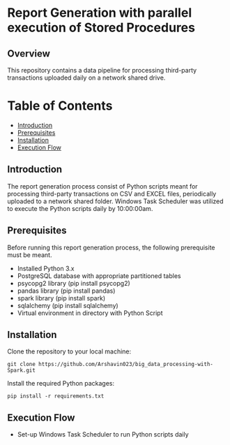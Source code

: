 # Report Generation with parallel execution of Stored Procedures 
## Overview
This repository contains a data pipeline for processing third-party transactions uploaded daily on a network shared drive.

# Table of Contents
- [Introduction](#introduction)
- [Prerequisites](#prerequisites)
- [Installation](#installation)
- [Execution Flow](#execution-flow)


## Introduction <a name="introduction"></a>
The report generation process consist of Python scripts meant for processing third-party transactions on CSV and EXCEL files, periodically uploaded to a network shared folder. Windows Task Scheduler was utilized to execute the Python scripts daily by 10:00:00am.

## Prerequisites <a name="prerequisites"></a>
Before running this report generation process, the following prerequisite must be meant.

- Installed Python 3.x
- PostgreSQL database with appropriate partitioned tables
- psycopg2 library (pip install psycopg2)
- pandas library (pip install pandas)
- spark library (pip install spark)
- sqlalchemy (pip install sqlalchemy)
- Virtual environment in directory with Python Script

## Installation <a name="installation"></a>

Clone the repository to your local machine:

``` 
git clone https://github.com/Arshavin023/big_data_processing-with-Spark.git
```

Install the required Python packages:

```
pip install -r requirements.txt
```


## Execution Flow
- Set-up Windows Task Scheduler to run Python scripts daily